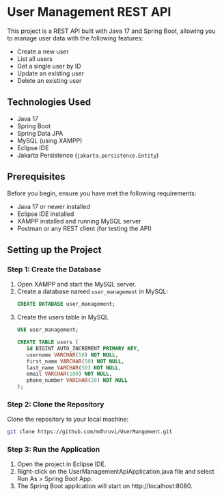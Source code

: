 # User Management REST API

This project is a REST API built with Java 17 and Spring Boot, allowing you to manage user data with the following features:
- Create a new user
- List all users
- Get a single user by ID
- Update an existing user
- Delete an existing user

## Technologies Used
- Java 17
- Spring Boot
- Spring Data JPA
- MySQL (using XAMPP)
- Eclipse IDE
- Jakarta Persistence (`jakarta.persistence.Entity`)

## Prerequisites

Before you begin, ensure you have met the following requirements:

- Java 17 or newer installed
- Eclipse IDE installed
- XAMPP installed and running MySQL server
- Postman or any REST client (for testing the API)

## Setting up the Project

### Step 1: Create the Database
1. Open XAMPP and start the MySQL server.
2. Create a database named `user_management` in MySQL:
   ```sql
   CREATE DATABASE user_management;
3. Create the users table in MySQL
   ```sql
   USE user_management;

   CREATE TABLE users (
      id BIGINT AUTO_INCREMENT PRIMARY KEY,
      username VARCHAR(50) NOT NULL,
      first_name VARCHAR(50) NOT NULL,
      last_name VARCHAR(50) NOT NULL,
      email VARCHAR(100) NOT NULL,
      phone_number VARCHAR(20) NOT NULL
   );
   ```

### Step 2: Clone the Repository

Clone the repository to your local machine:

```bash
git clone https://github.com/mdhruvi/UserMangement.git
```

### Step 3: Run the Application

1. Open the project in Eclipse IDE.
2. Right-click on the UserManagementApiApplication.java file and select Run As > Spring Boot App.
3. The Spring Boot application will start on http://localhost:8080.
